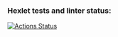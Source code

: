 ### Hexlet tests and linter status:
[![Actions Status](https://github.com/denisqaa/java-project-61/workflows/hexlet-check/badge.svg)](https://github.com/denisqaa/java-project-61/actions)